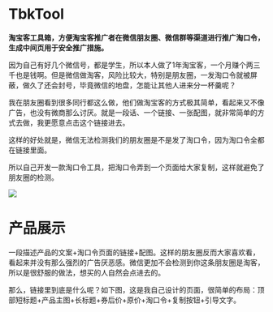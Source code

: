 # TbkTool
**淘宝客工具箱，方便淘宝客推广者在微信朋友圈、微信群等渠道进行推广淘口令，生成中间页用于安全推广措施。**

因为自己有好几个微信号，都是学生，所以本人做了1年淘宝客，一个月赚个两三千也是钱啊。但是微信做淘客，风险比较大，特别是朋友圈，一发淘口令就被屏蔽，做久了还会封号，毕竟微信的地盘，怎能让其他人进来分一杯羹呢？

我在朋友圈看到很多同行都这么做，他们做淘宝客的方式极其简单，看起来又不像广告，也没有微商那么讨厌。就是一段话、一个链接、一张配图，就非常简单的方式去做，我更愿意点击这个链接进去。

这样的好处就是，微信无法检测我们的朋友圈是不是发了淘口令，因为淘口令全都在链接里面。

所以自己开发一款淘口令工具，把淘口令弄到一个页面给大家复制，这样就避免了朋友圈的检测。

<img src="http://p1.pstatp.com/large/2b29a000353ca21f85bac"/>

<h1>产品展示</h1>
一段描述产品的文案+淘口令页面的链接+配图。这样的朋友圈反而大家喜欢看，看起来并没有那么强烈的广告厌恶感。微信更加不会检测到你这条朋友圈是淘客，所以是很舒服的做法，想买的人自然会点进去的。


那么，链接里到底是什么呢？如下图，这是我自己设计的页面，很简单的布局：顶部短标题+产品主图+长标题+券后价+原价+淘口令+复制按钮+引导文字。
